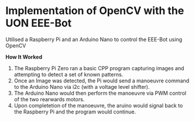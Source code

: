 # Implementation of OpenCV with the UON EEE-Bot

Utilised a Raspberry Pi and an Arduino Nano to control the EEE-Bot using OpenCV

**How It Worked**
1. The Raspberry Pi Zero ran a basic CPP program capturing images and attempting to detect a set of known patterns.
2. Once an Image was detected, the Pi would send a manoeuvre command to the Arduino Nano via i2c (with a voltage level shifter).
3. The Arduino Nano would then perform the manoeuvre via PWM control of the two rearwards motors.
4. Upon completetion of the manoeuvre, the aruino would signal back to the Raspberry Pi and the program would continue.
